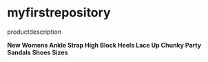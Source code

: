 # myfirstrepository
productdescription
<p><strong></strong><strong>New Womens Ankle Strap High Block Heels Lace Up Chunky Party Sandals Shoes Sizes</strong>
</p>
<div>
</div>
